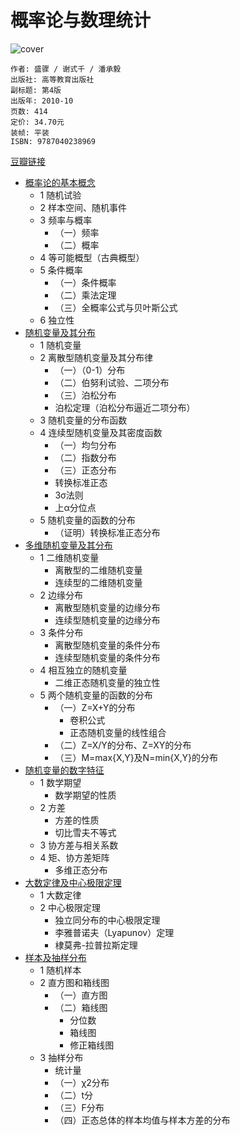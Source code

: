 # 概率论与数理统计
![cover](https://img3.doubanio.com/view/subject/l/public/s25000822.jpg)

    作者: 盛骤 / 谢式千 / 潘承毅 
    出版社: 高等教育出版社
    副标题: 第4版
    出版年: 2010-10
    页数: 414
    定价: 34.70元
    装帧: 平装
    ISBN: 9787040238969

[豆瓣链接](https://book.douban.com/subject/3165271/)

- [概率论的基本概念](prob_basic.md)
  - 1 随机试验
  - 2 样本空间、随机事件
  - 3 频率与概率
    - （一）频率
    - （二）概率
  - 4 等可能概型（古典概型）
  - 5 条件概率
    - （一）条件概率
    - （二）乘法定理
    - （三）全概率公式与贝叶斯公式
  - 6 独立性
- [随机变量及其分布](random_var_distribution.md)
  - 1 随机变量
  - 2 离散型随机变量及其分布律
    - （一）（0-1）分布
    - （二）伯努利试验、二项分布
    - （三）泊松分布
    - 泊松定理（泊松分布逼近二项分布）
  - 3 随机变量的分布函数
  - 4 连续型随机变量及其密度函数
    - （一）均匀分布
    - （二）指数分布
    - （三）正态分布
    - 转换标准正态
    - 3σ法则
    - 上α分位点
  - 5 随机变量的函数的分布
    - （证明）转换标准正态分布
- [多维随机变量及其分布](multi_random_var_distribution.md)
  - 1 二维随机变量
    - 离散型的二维随机变量
    - 连续型的二维随机变量
  - 2 边缘分布
    - 离散型随机变量的边缘分布
    - 连续型随机变量的边缘分布
  - 3 条件分布
    - 离散型随机变量的条件分布
    - 连续型随机变量的条件分布
  - 4 相互独立的随机变量
    - 二维正态随机变量的独立性
  - 5 两个随机变量的函数的分布
    - （一）Z=X+Y的分布
      - 卷积公式
      - 正态随机变量的线性组合
    - （二）Z=X/Y的分布、Z=XY的分布
    - （三）M=max{X,Y}及N=min{X,Y}的分布
- [随机变量的数字特征](random_var_numeral_characteristic.md)
  - 1 数学期望
    - 数学期望的性质
  - 2 方差
    - 方差的性质
    - 切比雪夫不等式
  - 3 协方差与相关系数
  - 4 矩、协方差矩阵
    - 多维正态分布
- [大数定律及中心极限定理](law_of_large_numbers_and_central-limit_theorem.md)
  - 1 大数定律
  - 2 中心极限定理
    - 独立同分布的中心极限定理
    - 李雅普诺夫（Lyapunov）定理
    - 棣莫弗-拉普拉斯定理
- [样本及抽样分布](sample.md)
  - 1 随机样本
  - 2 直方图和箱线图
    - （一）直方图
    - （二）箱线图
      - 分位数
      - 箱线图
      - 修正箱线图
  - 3 抽样分布
    - 统计量
    - （一）χ2分布
    - （二）t分
    - （三）F分布
    - （四）正态总体的样本均值与样本方差的分布





